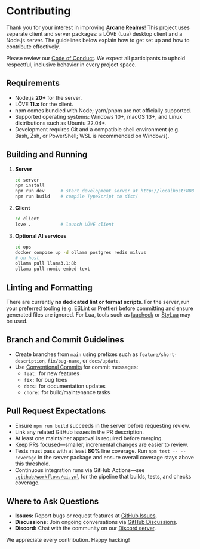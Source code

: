 # Contributing

Thank you for your interest in improving **Arcane Realms**!
This project uses separate client and server packages: a LÖVE (Lua) desktop
client and a Node.js server. The guidelines below explain how to get set up and
how to contribute effectively.

Please review our [Code of Conduct](CODE_OF_CONDUCT.md). We expect all
participants to uphold respectful, inclusive behavior in every project space.

## Requirements
- Node.js **20+** for the server.
- LÖVE **11.x** for the client.
- npm comes bundled with Node; yarn/pnpm are not officially supported.
- Supported operating systems: Windows 10+, macOS 13+, and Linux distributions such as Ubuntu 22.04+.
- Development requires Git and a compatible shell environment (e.g. Bash, Zsh, or PowerShell; WSL is recommended on Windows).

## Building and Running
1. **Server**
   ```bash
   cd server
   npm install
   npm run dev      # start development server at http://localhost:8080
   npm run build    # compile TypeScript to dist/
   ```
2. **Client**
   ```bash
   cd client
   love .           # launch LÖVE client
   ```
3. **Optional AI services**
   ```bash
   cd ops
   docker compose up -d ollama postgres redis milvus
   # on host
   ollama pull llama3.1:8b
   ollama pull nomic-embed-text
   ```

## Linting and Formatting
There are currently **no dedicated lint or format scripts**.
For the server, run your preferred tooling (e.g. ESLint or Prettier) before
committing and ensure generated files are ignored. For Lua, tools such as
[luacheck](https://github.com/mpeterv/luacheck) or
[StyLua](https://github.com/JohnnyMorganz/StyLua) may be used.

## Branch and Commit Guidelines
- Create branches from `main` using prefixes such as
  `feature/short-description`, `fix/bug-name`, or `docs/update`.
- Use [Conventional Commits](https://www.conventionalcommits.org/) for commit
  messages:
  - `feat:` for new features
  - `fix:` for bug fixes
  - `docs:` for documentation updates
  - `chore:` for build/maintenance tasks

## Pull Request Expectations
- Ensure `npm run build` succeeds in the server before requesting review.
- Link any related GitHub issues in the PR description.
- At least one maintainer approval is required before merging.
- Keep PRs focused—smaller, incremental changes are easier to review.
- Tests must pass with at least **80%** line coverage. Run `npm test -- --coverage`
  in the server package and ensure overall coverage stays above this threshold.
- Continuous integration runs via GitHub Actions—see
  [`.github/workflows/ci.yml`](.github/workflows/ci.yml) for the pipeline that
  builds, tests, and checks coverage.

## Where to Ask Questions
- **Issues:** Report bugs or request features at
  [GitHub Issues](https://github.com/Arcane-Realms/Arcane-Realms/issues).
- **Discussions:** Join ongoing conversations via
  [GitHub Discussions](https://github.com/Arcane-Realms/Arcane-Realms/discussions).
- **Discord:** Chat with the community on our
  [Discord server](https://discord.gg/arcane-realms).

We appreciate every contribution. Happy hacking!
